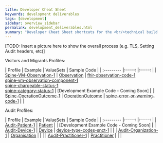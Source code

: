 ```yaml
---
title: Developer Cheat Sheet
keywords: development deliverables
tags: [development]
sidebar: overview_sidebar
permalink: development_deliverables.html
summary: "Developer Cheat Sheet shortcuts for the <br/>technical build of Visitors and Migrants API."
---
```


[TODO: Insert a picture here to show the overall process (e.g. TLS, Setting Audit headers, etc)]


Visitors and Migrants Profiles:

| Profile | Example | ValueSets | Sample Code |
| :--------- |:-----: |:-----: |
| [Spine-VM-Observation-1](StructureDefinitions/Spine-VM-Observation-1.json) | [Observation](Examples/Observation.json) | [fhir-observation-code-1](ValueSets/fhir-observation-code-1.json) <br /> [spine-vm-observation-component-1](ValueSets/spine-vm-observation-component-1.json) <br /> [spine-chargeable-status-1](ValueSets/spine-chargeable-status-1.json) <br /> [spine-category-status-1](ValueSets/spine-category-status-1.json) | [Development Example Code - Coming Soon] |
| [Spine-OperationOutcome-1](StructureDefinitions/Spine-OperationOutcome-1.json) | [OperationOutcome](Examples/OperationOutcome.json) | [spine-error-or-warning-code-1](ValueSets/spine-error-or-warning-code-1.json) | |

Audit Profiles:

| Profile | Example | ValueSets | Sample Code |
| :--------- |:-----: |:-----: |
| [Audit-Patient-1](Audit/StructureDefinitions/Audit-Patient-1.json) | [Patient](Audit/Examples/Patient.json) |  | [Development Example Code - Coming Soon] |
| [Audit-Device-1](Audit/StructureDefinitions/Audit-Device-1.json) | [Device](Audit/Examples/Device.json) | [device-type-codes-snct-1](Audit/ValueSets/device-type-codes-snct-1.json) | |
| [Audit-Organization-1](Audit/StructureDefinitions/Audit-Organization-1.json) | [Organisation](Audit/Examples/Organization.json) | | |
| [Audit-Practitioner-1](Audit/StructureDefinitions/Audit-Practitioner-1.json) | [Practitioner](Audit/Examples/Practitioner.json) | | |

